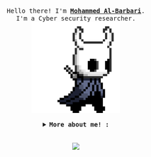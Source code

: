 
<p align="center">
  <br>
  <samp>
    Hello there! I'm <b><a rel="nofollow noopener noreferrer" target="_blank" href="https://m4dm0e.github.io/">Mohammed Al-Barbari</a></b>.
    <br>I'm a Cyber security researcher.<br>

</samp>

  <img src="./assets/pArt.gif" width="200"/>
</p>


<details align="center">

<summary> <b> <samp> More about me! : </samp></b></summary>
<samp>

My name is Mohammed Fadhl Al-Barbari 18 y/o cyber security researcher, Web developer, Mobile application developer, Gopher, tools builder, and Bugs hunter from Yemen 🇾🇪

  
## Languages

![C++](https://img.shields.io/badge/-C++-000000?style=flat&logo=c%2B%2B)
![Java](https://img.shields.io/badge/-Java-000000?style=flat&logo=java)
![Python](https://img.shields.io/badge/-Python-000000?style=flat&logo=python)
![PHP](https://img.shields.io/badge/-PHP-000000?style=flat&logo=php)
![GoLang](https://img.shields.io/badge/-GoLang-000000?style=flat&logo=Go)
![SQL](https://img.shields.io/badge/-SQL-000000?style=flat&logo=mysql)

<br />
<br />

  
### CVEs 
<a href="https://m4dm0e.github.io/2020/12/07/incom-insecure-up.html"><img alt="Website" src="https://img.shields.io/badge/CVE.2020.29597-000000?style=flat&logo=CVE"></a>
<a href="https://m4dm0e.github.io/2020/12/07/ipeak-cms-sqli.html"><img alt="Website" src="https://img.shields.io/badge/CVE.2021.3018-000000?style=flat&logo=CVE"></a>
<a href="https://m4dm0e.github.io/2021/01/04/mikrotik-xss-reflected.html"><img alt="Website" src="https://img.shields.io/badge/CVE.2021.3014-000000?style=flat&logo=CVE"></a>
<a href="https://cve.mitre.org/cgi-bin/cvename.cgi?name=CVE-2021-42592"><img alt="Website" src="https://img.shields.io/badge/CVE.2021.42592-000000?style=flat&logo=CVE"></a>
<a href="https://cve.mitre.org/cgi-bin/cvename.cgi?name=CVE-2021-42593"><img alt="Website" src="https://img.shields.io/badge/CVE.2021.42593-000000?style=flat&logo=CVE"></a>

  
### You can find me on! 
<br />


<p align="center">
<a href="https://twitter.com/m4dm0e"><img alt="Website" src="https://img.shields.io/twitter/follow/m4dm0e.svg?style=flat-square&logo=twitter"></a>
<a href="https://www.linkedin.com/in/Albarbari/"><img alt="LinkedIn" src="https://img.shields.io/badge/LinkedIn-Mohammed%20Al%20Barbari-blue?style=flat-square&logo=linkedin"></a>
<a href="https://grodriket.com/"><img alt="Website" src="https://img.shields.io/badge/Website-www.grodriket.com-blue?style=flat-square&logo=google-chrome"></a>
<a href="https://hackerone.com/m4dm0e"><img alt="Email" src="https://img.shields.io/badge/Hackerone-m4dm0e-blue?style=flat-square&logo=hackerone"></a>
</p>
<br />


</samp>
</details>

<p align="center"> 
  <br>
<img align="center" src="https://github-readme-stats.vercel.app/api?username=M4DM0E&hide_title=true&show_icons=true&theme=vue-dark" />
</p>
 
